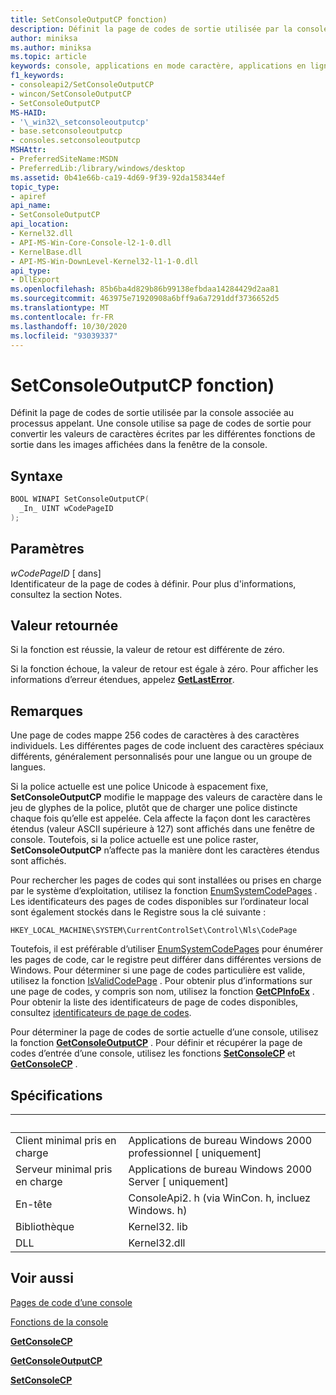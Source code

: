 ```yaml
---
title: SetConsoleOutputCP fonction)
description: Définit la page de codes de sortie utilisée par la console associée au processus appelant.
author: miniksa
ms.author: miniksa
ms.topic: article
keywords: console, applications en mode caractère, applications en ligne de commande, applications de terminal, API console
f1_keywords:
- consoleapi2/SetConsoleOutputCP
- wincon/SetConsoleOutputCP
- SetConsoleOutputCP
MS-HAID:
- '\_win32\_setconsoleoutputcp'
- base.setconsoleoutputcp
- consoles.setconsoleoutputcp
MSHAttr:
- PreferredSiteName:MSDN
- PreferredLib:/library/windows/desktop
ms.assetid: 0b41e66b-ca19-4d69-9f39-92da158344ef
topic_type:
- apiref
api_name:
- SetConsoleOutputCP
api_location:
- Kernel32.dll
- API-MS-Win-Core-Console-l2-1-0.dll
- KernelBase.dll
- API-MS-Win-DownLevel-Kernel32-l1-1-0.dll
api_type:
- DllExport
ms.openlocfilehash: 85b6ba4d829b86b99138efbdaa14284429d2aa81
ms.sourcegitcommit: 463975e71920908a6bff9a6a7291ddf3736652d5
ms.translationtype: MT
ms.contentlocale: fr-FR
ms.lasthandoff: 10/30/2020
ms.locfileid: "93039337"
---
```

# <a name="setconsoleoutputcp-function"></a>SetConsoleOutputCP fonction)

Définit la page de codes de sortie utilisée par la console associée au processus appelant. Une console utilise sa page de codes de sortie pour convertir les valeurs de caractères écrites par les différentes fonctions de sortie dans les images affichées dans la fenêtre de la console.

## <a name="syntax"></a>Syntaxe

```C
BOOL WINAPI SetConsoleOutputCP(
  _In_ UINT wCodePageID
);
```

## <a name="parameters"></a>Paramètres

*wCodePageID* \[ dans\]  
Identificateur de la page de codes à définir. Pour plus d'informations, consultez la section Notes.

## <a name="return-value"></a>Valeur retournée

Si la fonction est réussie, la valeur de retour est différente de zéro.

Si la fonction échoue, la valeur de retour est égale à zéro. Pour afficher les informations d’erreur étendues, appelez [**GetLastError**](https://msdn.microsoft.com/library/windows/desktop/ms679360).

## <a name="remarks"></a>Remarques

Une page de codes mappe 256 codes de caractères à des caractères individuels. Les différentes pages de code incluent des caractères spéciaux différents, généralement personnalisés pour une langue ou un groupe de langues.

Si la police actuelle est une police Unicode à espacement fixe, **SetConsoleOutputCP** modifie le mappage des valeurs de caractère dans le jeu de glyphes de la police, plutôt que de charger une police distincte chaque fois qu’elle est appelée. Cela affecte la façon dont les caractères étendus (valeur ASCII supérieure à 127) sont affichés dans une fenêtre de console. Toutefois, si la police actuelle est une police raster, **SetConsoleOutputCP** n’affecte pas la manière dont les caractères étendus sont affichés.

Pour rechercher les pages de codes qui sont installées ou prises en charge par le système d’exploitation, utilisez la fonction [EnumSystemCodePages](https://go.microsoft.com/fwlink/p/?linkid=178051) . Les identificateurs des pages de codes disponibles sur l’ordinateur local sont également stockés dans le Registre sous la clé suivante :

`HKEY_LOCAL_MACHINE\SYSTEM\CurrentControlSet\Control\Nls\CodePage`

Toutefois, il est préférable d’utiliser [EnumSystemCodePages](https://go.microsoft.com/fwlink/p/?linkid=178051) pour énumérer les pages de code, car le registre peut différer dans différentes versions de Windows.
Pour déterminer si une page de codes particulière est valide, utilisez la fonction [IsValidCodePage](https://go.microsoft.com/fwlink/p/?linkid=178053) . Pour obtenir plus d’informations sur une page de codes, y compris son nom, utilisez la fonction [**GetCPInfoEx**](https://msdn.microsoft.com/library/windows/desktop/dd318081) . Pour obtenir la liste des identificateurs de page de codes disponibles, consultez [identificateurs de page de codes](https://msdn.microsoft.com/library/windows/desktop/dd317756).

Pour déterminer la page de codes de sortie actuelle d’une console, utilisez la fonction [**GetConsoleOutputCP**](getconsoleoutputcp.md) . Pour définir et récupérer la page de codes d’entrée d’une console, utilisez les fonctions [**SetConsoleCP**](setconsolecp.md) et [**GetConsoleCP**](getconsolecp.md) .

## <a name="requirements"></a>Spécifications

| &nbsp; | &nbsp; |
|-|-|
| Client minimal pris en charge | Applications de bureau Windows 2000 professionnel \[ uniquement\] |
| Serveur minimal pris en charge | Applications de bureau Windows 2000 Server \[ uniquement\] |
| En-tête | ConsoleApi2. h (via WinCon. h, incluez Windows. h) |
| Bibliothèque | Kernel32. lib |
| DLL | Kernel32.dll |

## <a name="see-also"></a>Voir aussi

[Pages de code d’une console](console-code-pages.md)

[Fonctions de la console](console-functions.md)

[**GetConsoleCP**](getconsolecp.md)

[**GetConsoleOutputCP**](getconsoleoutputcp.md)

[**SetConsoleCP**](setconsolecp.md)
